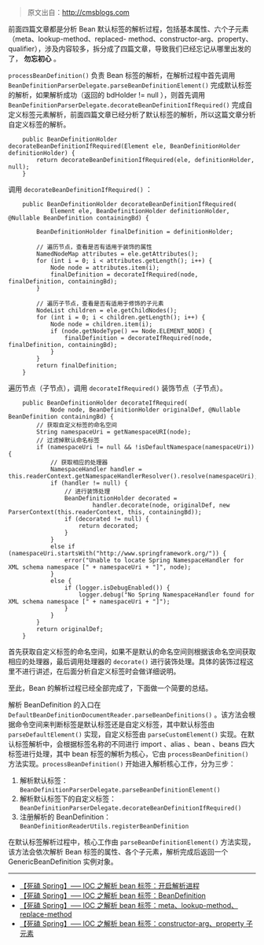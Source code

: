> 原文出自：<http://cmsblogs.com>

前面四篇文章都是分析 Bean 默认标签的解析过程，包括基本属性、六个子元素（meta、lookup-method、replaced-
method、constructor-arg、property、qualifier），涉及内容较多，拆分成了四篇文章，导致我们已经忘记从哪里出发的了，
**勿忘初心** 。

`processBeanDefinition()` 负责 Bean 标签的解析，在解析过程中首先调用
`BeanDefinitionParserDelegate.parseBeanDefinitionElement()`
完成默认标签的解析，如果解析成功（返回的 bdHolder != null ），则首先调用
`BeanDefinitionParserDelegate.decorateBeanDefinitionIfRequired()`
完成自定义标签元素解析，前面四篇文章已经分析了默认标签的解析，所以这篇文章分析自定义标签的解析。

    
    
        public BeanDefinitionHolder decorateBeanDefinitionIfRequired(Element ele, BeanDefinitionHolder definitionHolder) {
            return decorateBeanDefinitionIfRequired(ele, definitionHolder, null);
        }
    

调用 `decorateBeanDefinitionIfRequired()` ：

    
    
        public BeanDefinitionHolder decorateBeanDefinitionIfRequired(
                Element ele, BeanDefinitionHolder definitionHolder, @Nullable BeanDefinition containingBd) {
    
            BeanDefinitionHolder finalDefinition = definitionHolder;
    
            // 遍历节点，查看是否有适用于装饰的属性
            NamedNodeMap attributes = ele.getAttributes();
            for (int i = 0; i < attributes.getLength(); i++) {
                Node node = attributes.item(i);
                finalDefinition = decorateIfRequired(node, finalDefinition, containingBd);
            }
    
            // 遍历子节点，查看是否有适用于修饰的子元素
            NodeList children = ele.getChildNodes();
            for (int i = 0; i < children.getLength(); i++) {
                Node node = children.item(i);
                if (node.getNodeType() == Node.ELEMENT_NODE) {
                    finalDefinition = decorateIfRequired(node, finalDefinition, containingBd);
                }
            }
            return finalDefinition;
        }
    

遍历节点（子节点），调用 `decorateIfRequired()` 装饰节点（子节点）。

    
    
        public BeanDefinitionHolder decorateIfRequired(
                Node node, BeanDefinitionHolder originalDef, @Nullable BeanDefinition containingBd) {
            // 获取自定义标签的命名空间
            String namespaceUri = getNamespaceURI(node);
            // 过滤掉默认命名标签
            if (namespaceUri != null && !isDefaultNamespace(namespaceUri)) {
                // 获取相应的处理器
                NamespaceHandler handler = this.readerContext.getNamespaceHandlerResolver().resolve(namespaceUri);
                if (handler != null) {
                    // 进行装饰处理
                    BeanDefinitionHolder decorated =
                            handler.decorate(node, originalDef, new ParserContext(this.readerContext, this, containingBd));
                    if (decorated != null) {
                        return decorated;
                    }
                }
                else if (namespaceUri.startsWith("http://www.springframework.org/")) {
                    error("Unable to locate Spring NamespaceHandler for XML schema namespace [" + namespaceUri + "]", node);
                }
                else {
                    if (logger.isDebugEnabled()) {
                        logger.debug("No Spring NamespaceHandler found for XML schema namespace [" + namespaceUri + "]");
                    }
                }
            }
            return originalDef;
        }
    

首先获取自定义标签的命名空间，如果不是默认的命名空间则根据该命名空间获取相应的处理器，最后调用处理器的 `decorate()`
进行装饰处理。具体的装饰过程这里不进行讲述，在后面分析自定义标签时会做详细说明。

至此，Bean 的解析过程已经全部完成了，下面做一个简要的总结。

解析 BeanDefinition 的入口在
`DefaultBeanDefinitionDocumentReader.parseBeanDefinitions()`
。该方法会根据命令空间来判断标签是默认标签还是自定义标签，其中默认标签由 `parseDefaultElement()` 实现，自定义标签由
`parseCustomElement()` 实现。在默认标签解析中，会根据标签名称的不同进行 import 、alias 、bean 、beans
四大标签进行处理，其中 bean 标签的解析为核心，它由 `processBeanDefinition()`
方法实现。`processBeanDefinition()` 开始进入解析核心工作，分为三步：

  1. 解析默认标签：`BeanDefinitionParserDelegate.parseBeanDefinitionElement()`
  2. 解析默认标签下的自定义标签：`BeanDefinitionParserDelegate.decorateBeanDefinitionIfRequired()`
  3. 注册解析的 BeanDefinition：`BeanDefinitionReaderUtils.registerBeanDefinition`

在默认标签解析过程中，核心工作由 `parseBeanDefinitionElement()` 方法实现，该方法会依次解析 Bean
标签的属性、各个子元素，解析完成后返回一个 GenericBeanDefinition 实例对象。

* * *

  * [【死磕 Spring】—– IOC 之解析 bean 标签：开启解析进程](http://cmsblogs.com/?p=2731)
  * [【死磕 Spring】—– IOC 之解析 bean 标签：BeanDefinition](http://cmsblogs.com/?p=2734)
  * [【死磕 Spring】—– IOC 之解析 bean 标签：meta、lookup-method、replace-method](http://cmsblogs.com/?p=2736)
  * [【死磕 Spring】—– IOC 之解析 bean 标签：constructor-arg、property 子元素](http://cmsblogs.com/?p=2754)

